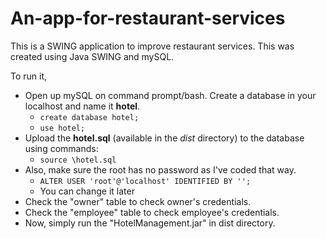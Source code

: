 # An-app-for-restaurant-services

This is a SWING application to improve restaurant services. This was created using Java SWING and mySQL. 

To run it, 
 - Open up mySQL on command prompt/bash. Create a database in your localhost and name it **hotel**.
    - `create database hotel;`
    - `use hotel;`
 - Upload the **hotel.sql** (available in the *dist* directory) to the database using commands:
   - `source \hotel.sql`
 - Also, make sure the root has no password as I've coded that way. 
   - `ALTER USER 'root'@'localhost' IDENTIFIED BY '';`
   - You can change it later
 - Check the "owner" table to check owner's credentials.
 - Check the "employee" table to check employee's credentials.
 - Now, simply run the "HotelManagement.jar" in dist directory.
 
  
 
 
